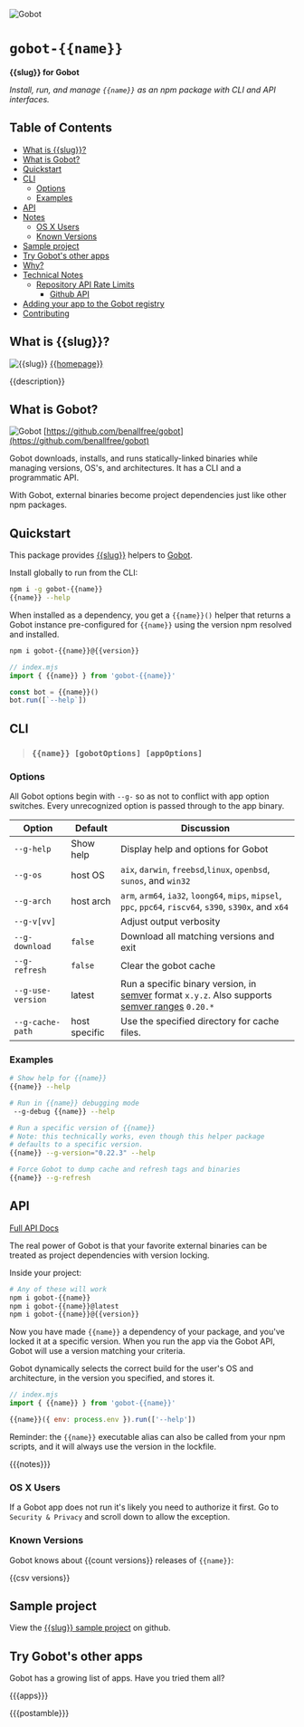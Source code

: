 ![Gobot](https://raw.githubusercontent.com/benallfree/gobot/{{{branch}}}/assets/gobot-banner-300x.png)

# `gobot-{{name}}`

**{{slug}} for Gobot**

_Install, run, and manage `{{name}}` as an npm package with CLI and API interfaces._

## Table of Contents

- [What is {{slug}}?](#what-is-{{slug}})
- [What is Gobot?](#what-is-gobot)
- [Quickstart](#quickstart)
- [CLI](#cli)
  - [Options](#options)
  - [Examples](#examples)
- [API](#api)
- [Notes](#notes)
  - [OS X Users](#os-x-users)
  - [Known Versions](#known-versions)
- [Sample project](#sample-project)
- [Try Gobot's other apps](#try-gobots-other-apps)
- [Why?](#why)
- [Technical Notes](#technical-notes)
  - [Repository API Rate Limits](#repository-api-rate-limits)
    - [Github API](#github-api)
- [Adding your app to the Gobot registry](#adding-your-app-to-the-gobot-registry)
- [Contributing](#contributing)

## What is {{slug}}?

![{{slug}}](https://raw.githubusercontent.com/benallfree/gobot/{{branch}}/src/plugins/{{name}}/logo-50x.png)
[{{homepage}}]({{homepage}})

{{description}}

## What is Gobot?

![Gobot](https://raw.githubusercontent.com/benallfree/gobot/{{branch}}/assets/gobot-50x50.png)
[https://github.com/benallfree/gobot](https://github.com/benallfree/gobot)

Gobot downloads, installs, and runs statically-linked binaries while managing versions, OS's, and architectures. It has a CLI and a programmatic API.

With Gobot, external binaries become project dependencies just like other npm packages.

## Quickstart

This package provides [{{slug}}]({{homepage}}) helpers to [Gobot](https://github.com/benallfree/gobot).

Install globally to run from the CLI:

```bash
npm i -g gobot-{{name}}
{{name}} --help
```

When installed as a dependency, you get a `{{name}}()` helper that returns a Gobot instance pre-configured for `{{name}}` using the version npm resolved and installed.

```bash
npm i gobot-{{name}}@{{version}}
```

```js
// index.mjs
import { {{name}} } from 'gobot-{{name}}'

const bot = {{name}}()
bot.run([`--help`])
```

## CLI

> ### `{{name}} [gobotOptions] [appOptions]`

### Options

All Gobot options begin with `--g-` so as not to conflict with app option switches. Every unrecognized option is passed through to the app binary.

| Option            | Default       | Discussion                                                                                                                                                   |
| ----------------- | ------------- | ------------------------------------------------------------------------------------------------------------------------------------------------------------ |
| `--g-help`        | Show help     | Display help and options for Gobot                                                                                                                           |
| `--g-os`          | host OS       | `aix`, `darwin`, `freebsd`,`linux`, `openbsd`, `sunos`, and `win32`                                                                                          |
| `--g-arch`        | host arch     | `arm`, `arm64`, `ia32`, `loong64`, `mips`, `mipsel`, `ppc`, `ppc64`, `riscv64`, `s390`, `s390x`, and `x64`                                                   |
| `--g-v[vv]`       |               | Adjust output verbosity                                                                                                                                      |
| `--g-download`    | `false`       | Download all matching versions and exit                                                                                                                      |
| `--g-refresh`     | `false`       | Clear the gobot cache                                                                                                                                        |
| `--g-use-version` | latest        | Run a specific binary version, in [semver](https://semver.org/) format `x.y.z`. Also supports [semver ranges](https://www.npmjs.com/package/semver) `0.20.*` |
| `--g-cache-path`  | host specific | Use the specified directory for cache files.                                                                                                                 |

### Examples

```bash
# Show help for {{name}}
{{name}} --help

# Run in {{name}} debugging mode
 --g-debug {{name}} --help

# Run a specific version of {{name}}
# Note: this technically works, even though this helper package
# defaults to a specific version.
{{name}} --g-version="0.22.3" --help

# Force Gobot to dump cache and refresh tags and binaries
{{name}} --g-refresh
```

## API

[Full API Docs](https://github.com/benallfree/gobot/tree/{{{branch}}}/docs/readme.md)

The real power of Gobot is that your favorite external binaries can be treated as project dependencies with version locking.

Inside your project:

```bash
# Any of these will work
npm i gobot-{{name}}
npm i gobot-{{name}}@latest
npm i gobot-{{name}}@{{version}}
```

Now you have made `{{name}}` a dependency of your package, and you've locked it at a specific version. When you run the app via the Gobot API, Gobot will use a version matching your criteria.

Gobot dynamically selects the correct build for the user's OS and architecture, in the version you specified, and stores it.

```js
// index.mjs
import { {{name}} } from 'gobot-{{name}}'

{{name}}({ env: process.env }).run(['--help'])
```

Reminder: the `{{name}}` executable alias can also be called from your npm scripts, and it will always use the version in the lockfile.

{{{notes}}}

### OS X Users

If a Gobot app does not run it's likely you need to authorize it first. Go to `Security & Privacy` and scroll down to allow the exception.

### Known Versions

Gobot knows about {{count versions}} releases of `{{name}}`:

{{csv versions}}

## Sample project

View the [{{slug}} sample project](https://github.com/benallfree/gobot/tree/{{{branch}}}/src/plugins/{{name}}/sample-project) on github.

## Try Gobot's other apps

Gobot has a growing list of apps. Have you tried them all?

{{{apps}}}

{{{postamble}}}
